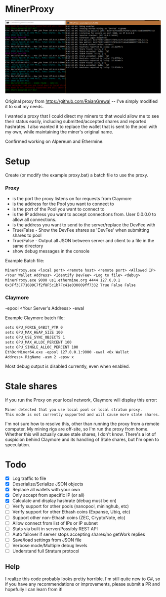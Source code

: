 # MinerProxy

![Screenshot](Screens/Screen.PNG)

Original proxy from https://github.com/RajanGrewal -- I've simply modified it to suit my needs.

I wanted a proxy that I could direct my miners to that would allow me to see their status easily, including submitted/accepted shares and reported hashrates.
I also wanted it to replace the wallet that is sent to the pool with my own, while maintaining the miner's original name.

Confirmed working on Alpereum and Ethermine.

# Setup
Create (or modify the example proxy.bat) a batch file to use the proxy.

### Proxy
* <Local Port> is the port the proxy listens on for requests from Claymore
* <remote host> is the address for the Pool you want to connect to
* <remote port> is the port of the Pool you want to connect to
* <allowed IP> is the IP address you want to accept connections from. User 0.0.0.0 to allow all connections.
* <Your Wallet Address> is the address you want to send to the server/replace the DevFee with
* <Identify DevFee> True/False - Show the DevFee shares as 'DevFee' when submitting shares to pool
* <Log to file> True/False - Output all JSON between server and client to a file in the same directory
* <debug> show debug messages in the console

Example Batch file:

    MinerProxy.exe <local port> <remote host> <remote port> <Allowed IP> <Your Wallet Address> <Identify DevFee> <Log to file> <debug>
    MinerProxy.exe 9000 us1.ethermine.org 4444 127.0.0.1 0x3Ff3CF71689C7f2f8F5c1b7Fc41e030009ff7332 True False False

### Claymore
-epool <Your Server's Address> <Local Port> -ewal
    
Example Claymore batch file:

    setx GPU_FORCE_64BIT_PTR 0
    setx GPU_MAX_HEAP_SIZE 100
    setx GPU_USE_SYNC_OBJECTS 1
    setx GPU_MAX_ALLOC_PERCENT 100
    setx GPU_SINGLE_ALLOC_PERCENT 100
    EthDcrMiner64.exe -epool 127.0.0.1:9000 -ewal <0x Wallet Address>.RigName -asm 2 -epsw x


Most debug output is disabled currently, even when enabled.

# Stale shares
If you run the Proxy on your local network, Claymore will display this error:

    Miner detected that you use local pool or local stratum proxy.
    This mode is not currently supported and will cause more stale shares.

I'm not sure how to resolve this, other than running the proxy from a remote computer.
My mining rigs are off-site, so I'm run the proxy from home.
Whether this will actually cause stale shares, I don't know. There's a lot of suspicion behind Claymore and its handling of Stale shares, but I'm open to speculation.

# Todo
- [x] Log traffic to file
- [x] Deserialize/Serialize JSON objects
- [x] Replace all wallets with your own
- [x] Only accept from specific IP (or all)
- [x] Calculate and display hashrate (debug must be on)
- [ ] Verify support for other pools (nanopool, mininghub, etc)
- [ ] Verify support for other Ethash coins (Expanse, Ubiq, etc)
- [ ] Support other non-Ethash coins (ZEC, CryptoNote, etc)
- [ ] Allow connect from list of IPs or IP subnet
- [ ] Stats via built in server/Possibly REST API
- [ ] Auto failover if server stops accepting shares/no getWork replies
- [ ] Save/load settings from JSON file
- [ ] Verbose mode/Multiple debug levels
- [ ] Understand full Stratum protocol

## Help
I realize this code probably looks pretty horrible. I'm still quite new to C#, so if you have any recommendations or improvements, please submit a PR and hopefully I can learn from it!
